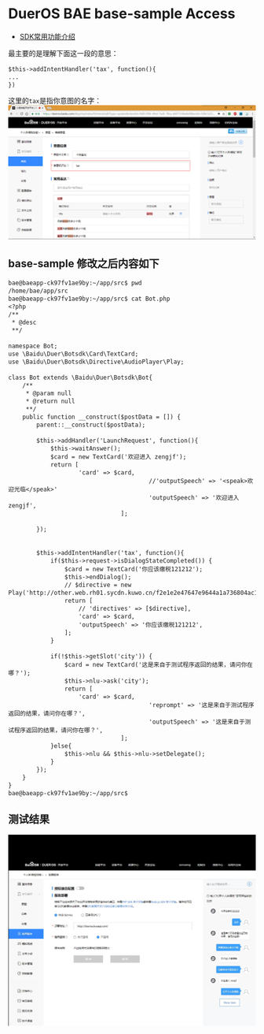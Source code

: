 # DuerOS BAE base-sample Access

* [SDK常用功能介绍](https://dueros.baidu.com/didp/doc/dueros-bot-platform/dbp-sdk/Common_Functions_php_markdown)

最主要的是理解下面这一段的意思：  
```
$this->addIntentHandler('tax', function(){
...
})
```
这里的`tax`是指你意图的名字：  
![./image/BAE_ProVersion_HTTP_Intent_ACCESS.png](./image/BAE_ProVersion_HTTP_Intent_ACCESS.png)

## base-sample 修改之后内容如下

```
bae@baeapp-ck97fv1ae9by:~/app/src$ pwd
/home/bae/app/src
bae@baeapp-ck97fv1ae9by:~/app/src$ cat Bot.php 
<?php
/**
 * @desc 
 **/

namespace Bot;
use \Baidu\Duer\Botsdk\Card\TextCard;
use \Baidu\Duer\Botsdk\Directive\AudioPlayer\Play;

class Bot extends \Baidu\Duer\Botsdk\Bot{
    /**
     * @param null
     * @return null
     **/
    public function __construct($postData = []) {
        parent::__construct($postData);

        $this->addHandler('LaunchRequest', function(){
            $this->waitAnswer();
            $card = new TextCard('欢迎进入 zengjf');
            return [
                    'card' => $card,
                                        //'outputSpeech' => '<speak>欢迎光临</speak>' 
                                        'outputSpeech' => '欢迎进入 zengjf',
                                ];

        });


        $this->addIntentHandler('tax', function(){
            if($this->request->isDialogStateCompleted()) {
                $card = new TextCard('你应该缴税121212');
                $this->endDialog();
                // $directive = new Play('http://other.web.rh01.sycdn.kuwo.cn/f2e1e2e47647e9644a1a736804ac1338/59de0d2c/resource/n2/9/66/3331052726.mp3'); 
                return [
                    // 'directives' => [$directive],
                    'card' => $card,
                    'outputSpeech' => '你应该缴税121212',
                ];
            }

            if(!$this->getSlot('city')) {
                $card = new TextCard('这是来自于测试程序返回的结果，请问你在哪？');
                $this->nlu->ask('city');
                return [
                    'card' => $card,
                                        'reprompt' => '这是来自于测试程序返回的结果，请问你在哪？',
                                        'outputSpeech' => '这是来自于测试程序返回的结果，请问你在哪？',
                                ];
            }else{
                $this->nlu && $this->nlu->setDelegate();
            }
        });
    }
}
bae@baeapp-ck97fv1ae9by:~/app/src$ 
```

## 测试结果

![./image/BAE_ProVersion_HTTP_Intent_ACCESS_Test.jpg](./image/BAE_ProVersion_HTTP_Intent_ACCESS_Test.jpg)
